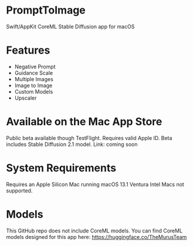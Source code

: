 # PromptToImage
Swift/AppKit CoreML Stable Diffusion app for macOS

# Features
- Negative Prompt
- Guidance Scale
- Multiple Images
- Image to Image
- Custom Models
- Upscaler

# Available on the Mac App Store
Public beta available though TestFlight. Requires valid Apple ID.
Beta includes Stable Diffusion 2.1 model.
Link: coming soon

# System Requirements
Requires an Apple Silicon Mac running macOS 13.1 Ventura
Intel Macs not supported.

# Models
This GitHub repo does not include CoreML models.
You can find CoreML models designed for this app here:
https://huggingface.co/TheMurusTeam


